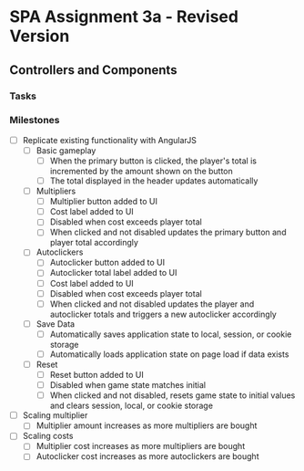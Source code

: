 SPA Assignment 3a - Revised Version
===

Controllers and Components
---


### Tasks


### Milestones
- [ ] Replicate existing functionality with AngularJS
  - [ ] Basic gameplay
    - [ ] When the primary button is clicked, the player's total is incremented by the amount shown on the button
    - [ ] The total displayed in the header updates automatically
  - [ ] Multipliers
    - [ ] Multiplier button added to UI
    - [ ] Cost label added to UI
    - [ ] Disabled when cost exceeds player total
    - [ ] When clicked and not disabled updates the primary button and player total accordingly
  - [ ] Autoclickers
    - [ ] Autoclicker button added to UI
    - [ ] Autoclicker total label added to UI
    - [ ] Cost label added to UI
    - [ ] Disabled when cost exceeds player total
    - [ ] When clicked and not disabled updates the player and autoclicker totals and triggers a new autoclicker accordingly
  - [ ] Save Data
    - [ ] Automatically saves application state to local, session, or cookie storage
    - [ ] Automatically loads application state on page load if data exists
  - [ ] Reset
    - [ ] Reset button added to UI
    - [ ] Disabled when game state matches initial
    - [ ] When clicked and not disabled, resets game state to initial values and clears session, local, or cookie storage
- [ ] Scaling multiplier
  - [ ] Multiplier amount increases as more multipliers are bought
- [ ] Scaling costs
  - [ ] Multiplier cost increases as more multipliers are bought
  - [ ] Autoclicker cost increases as more autoclickers are bought